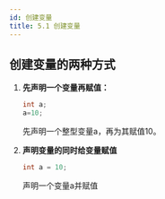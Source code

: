 ```yaml
---
id: 创建变量
title: 5.1 创建变量
---
```


## 创建变量的两种方式

1. **先声明一个变量再赋值：**

   ```java
   int a;
   a=10;
   ```

   先声明一个整型变量a，再为其赋值10。

2. **声明变量的同时给变量赋值**

   ```java
   int a = 10;
   ```

   声明一个变量a并赋值

